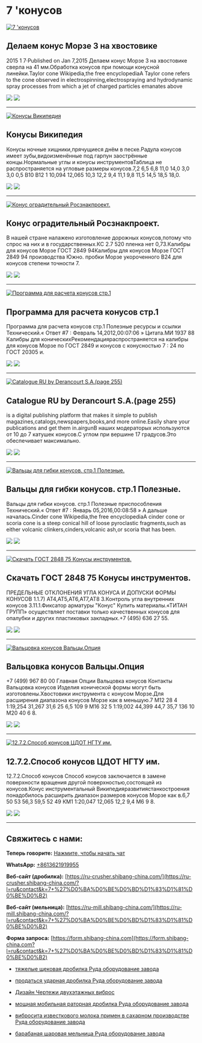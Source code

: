 # 7 'конусов

<a href="https://swt.shibang-china.com/?l=ru&img&k=7+%27%D0%BA%D0%BE%D0%BD%D1%83%D1%81%D0%BE%D0%B2" target="_blank">![7 'конусов](http://static.shibang-china.com/all-800x300/338.jpg)</a>

## Делаем конус Морзе 3 на хвостовике
2015 1 7·Published on Jan 7,2015 Делаем конус Морзе 3 на хвостовике сверла на 41 мм.Обработка конусов при помощи конусной линейки.Taylor cone Wikipedia,the free encyclopediaA Taylor cone refers to the cone observed in electrospinning,electrospraying and hydrodynamic spray processes from which a jet of charged particles emanates above


<a href="https://whatsapp.shibangsoft.com/WhatsApp.php" target="_blank" title="WhatsApp">![](http://static.shibang-china.com/icon/whatsapp.png)</a> <a href="https://swt.shibang-china.com/?l=ru&icon&k=7+%27%D0%BA%D0%BE%D0%BD%D1%83%D1%81%D0%BE%D0%B2" target="_blank">![](http://static.shibang-china.com/icon/chat-ru.png)</a>

---

<a href="https://swt.shibang-china.com/?l=ru&img&k=7+%27%D0%BA%D0%BE%D0%BD%D1%83%D1%81%D0%BE%D0%B2" target="_blank">![Конусы Википедия](http://static.shibang-china.com/all-800x300/282.jpg)</a>

## Конусы Википедия
Конусы ночные хищники,прячущиеся днём в песке.Радула конусов имеет зубы,видоизменённые под гарпун заострённые концы.Нормальные углы и конусы инструментовТаблица не распространяется на угловые размеры конусов.7,2 6,5 6,8 11,0 14,0 3,0 3,0 0,5 B10 B12 1 10,094 12,065 10,3 12,2 9,4 11,1 9,8 11,5 14,5 18,5 18,0.


<a href="https://whatsapp.shibangsoft.com/WhatsApp.php" target="_blank" title="WhatsApp">![](http://static.shibang-china.com/icon/whatsapp.png)</a> <a href="https://swt.shibang-china.com/?l=ru&icon&k=7+%27%D0%BA%D0%BE%D0%BD%D1%83%D1%81%D0%BE%D0%B2" target="_blank">![](http://static.shibang-china.com/icon/chat-ru.png)</a>

---

<a href="https://swt.shibang-china.com/?l=ru&img&k=7+%27%D0%BA%D0%BE%D0%BD%D1%83%D1%81%D0%BE%D0%B2" target="_blank">![Конус оградительный Росзнакпроект.](http://static.shibang-china.com/all-800x300/776.jpg)</a>

## Конус оградительный Росзнакпроект.
В нашей стране налажено изготовление дорожных конусов,потому что спрос на них и в государственных.КС 2.7 520 пленка нет 0,73.Калибры для конусов Морзе ГОСТ 2849 94Калибры для конусов Морзе ГОСТ 2849 94 производства Южно. пробки Морзе укороченного В24 для конусов степени точности 7.


<a href="https://whatsapp.shibangsoft.com/WhatsApp.php" target="_blank" title="WhatsApp">![](http://static.shibang-china.com/icon/whatsapp.png)</a> <a href="https://swt.shibang-china.com/?l=ru&icon&k=7+%27%D0%BA%D0%BE%D0%BD%D1%83%D1%81%D0%BE%D0%B2" target="_blank">![](http://static.shibang-china.com/icon/chat-ru.png)</a>

---

<a href="https://swt.shibang-china.com/?l=ru&img&k=7+%27%D0%BA%D0%BE%D0%BD%D1%83%D1%81%D0%BE%D0%B2" target="_blank">![Программа для расчета конусов стр.1](http://static.shibang-china.com/all-800x300/530.jpg)</a>

## Программа для расчета конусов стр.1
Программа для расчета конусов стр.1 Полезные ресурсы и ссылки Технический.« Ответ #7 : Февраль 14,2012,00:07:06 » Цитата.МИ 1937 88 Калибры для коническихРекомендацияраспространяется на калибры для конусов Морзе по ГОСТ 2849 и конусов с конусностью 7 : 24 по ГОСТ 20305 и.


<a href="https://whatsapp.shibangsoft.com/WhatsApp.php" target="_blank" title="WhatsApp">![](http://static.shibang-china.com/icon/whatsapp.png)</a> <a href="https://swt.shibang-china.com/?l=ru&icon&k=7+%27%D0%BA%D0%BE%D0%BD%D1%83%D1%81%D0%BE%D0%B2" target="_blank">![](http://static.shibang-china.com/icon/chat-ru.png)</a>

---

<a href="https://swt.shibang-china.com/?l=ru&img&k=7+%27%D0%BA%D0%BE%D0%BD%D1%83%D1%81%D0%BE%D0%B2" target="_blank">![Catalogue RU by Derancourt S.A.(page 255)](http://static.shibang-china.com/all-800x300/658.jpg)</a>

## Catalogue RU by Derancourt S.A.(page 255)
is a digital publishing platform that makes it simple to publish magazines,catalogs,newspapers,books,and more online.Easily share your publications and get them in.airgunВ наших модераторых используются от 10 до 7 катушек конусов.С углом при вершине 17 градусов.Это обеспечивает максимально.


<a href="https://whatsapp.shibangsoft.com/WhatsApp.php" target="_blank" title="WhatsApp">![](http://static.shibang-china.com/icon/whatsapp.png)</a> <a href="https://swt.shibang-china.com/?l=ru&icon&k=7+%27%D0%BA%D0%BE%D0%BD%D1%83%D1%81%D0%BE%D0%B2" target="_blank">![](http://static.shibang-china.com/icon/chat-ru.png)</a>

---

<a href="https://swt.shibang-china.com/?l=ru&img&k=7+%27%D0%BA%D0%BE%D0%BD%D1%83%D1%81%D0%BE%D0%B2" target="_blank">![Вальцы для гибки конусов. стр.1 Полезные.](http://static.shibang-china.com/all-800x300/1064.jpg)</a>

## Вальцы для гибки конусов. стр.1 Полезные.
Вальцы для гибки конусов. стр.1 Полезные приспособления Технический.« Ответ #7 : Январь 05,2016,00:08:58 » А дальше началась.Cinder cone Wikipedia,the free encyclopediaA cinder cone or scoria cone is a steep conical hill of loose pyroclastic fragments,such as either volcanic clinkers,cinders,volcanic ash,or scoria that has been.


<a href="https://whatsapp.shibangsoft.com/WhatsApp.php" target="_blank" title="WhatsApp">![](http://static.shibang-china.com/icon/whatsapp.png)</a> <a href="https://swt.shibang-china.com/?l=ru&icon&k=7+%27%D0%BA%D0%BE%D0%BD%D1%83%D1%81%D0%BE%D0%B2" target="_blank">![](http://static.shibang-china.com/icon/chat-ru.png)</a>

---

<a href="https://swt.shibang-china.com/?l=ru&img&k=7+%27%D0%BA%D0%BE%D0%BD%D1%83%D1%81%D0%BE%D0%B2" target="_blank">![Скачать ГОСТ 2848 75 Конусы инструментов.](http://static.shibang-china.com/all-800x300/1044.jpg)</a>

## Скачать ГОСТ 2848 75 Конусы инструментов.
ПРЕДЕЛЬНЫЕ ОТКЛОНЕНИЯ УГЛА КОНУСА И ДОПУСКИ ФОРМЫ КОНУСОВ 1.1.7) АТ4,АТ5,АТ6,АТ7,АТ8 3.Контроль угла внутренних конусов 3.11.1.Фиксатор арматуры "Конус" Купить материалы.«ТИТАН ГРУПП» осуществляет поставки только качественных конусов для опалубки и других пластиковых закладных.+7 (495) 636 27 55.


<a href="https://whatsapp.shibangsoft.com/WhatsApp.php" target="_blank" title="WhatsApp">![](http://static.shibang-china.com/icon/whatsapp.png)</a> <a href="https://swt.shibang-china.com/?l=ru&icon&k=7+%27%D0%BA%D0%BE%D0%BD%D1%83%D1%81%D0%BE%D0%B2" target="_blank">![](http://static.shibang-china.com/icon/chat-ru.png)</a>

---

<a href="https://swt.shibang-china.com/?l=ru&img&k=7+%27%D0%BA%D0%BE%D0%BD%D1%83%D1%81%D0%BE%D0%B2" target="_blank">![Вальцовка конусов Вальцы.Опция](http://static.shibang-china.com/all-800x300/178.jpg)</a>

## Вальцовка конусов Вальцы.Опция
+7 (499) 967 80 00 Главная Опции Вальцовка конусов Контакты Вальцовка конусов Изделия конической формы могут быть изготовлены.Хвостовики инструмента с конусом Морзе.Для расширения диапазона конусов Морзе как в меньшую.7 M12 28 4 1:19,254 31,267 31,6 25 6,5 109 9 M16 32 5 1:19,002 44,399 44,7 35,7 136 10 M20 40 6 8.


<a href="https://whatsapp.shibangsoft.com/WhatsApp.php" target="_blank" title="WhatsApp">![](http://static.shibang-china.com/icon/whatsapp.png)</a> <a href="https://swt.shibang-china.com/?l=ru&icon&k=7+%27%D0%BA%D0%BE%D0%BD%D1%83%D1%81%D0%BE%D0%B2" target="_blank">![](http://static.shibang-china.com/icon/chat-ru.png)</a>

---

<a href="https://swt.shibang-china.com/?l=ru&img&k=7+%27%D0%BA%D0%BE%D0%BD%D1%83%D1%81%D0%BE%D0%B2" target="_blank">![12.7.2.Способ конусов ЦДОТ НГТУ им.](http://static.shibang-china.com/all-800x300/1143.jpg)</a>

## 12.7.2.Способ конусов ЦДОТ НГТУ им.
12.7.2.Способ конусов Способ конусов заключается в замене поверхности вращения другой поверхностью,состоящей из конусов.Конус инструментальный Википедияразвитиястанкостроения понадобилось расширить диапазон размеров конусов Морзе как в.6,7 50 53 56,3 59,5 52 49 КМ1 1:20,047 12,065 12,2 9,4 M6 9 8.


<a href="https://whatsapp.shibangsoft.com/WhatsApp.php" target="_blank" title="WhatsApp">![](http://static.shibang-china.com/icon/whatsapp.png)</a> <a href="https://swt.shibang-china.com/?l=ru&icon&k=7+%27%D0%BA%D0%BE%D0%BD%D1%83%D1%81%D0%BE%D0%B2" target="_blank">![](http://static.shibang-china.com/icon/chat-ru.png)</a>

---
## Свяжитесь с нами:

**Теперь говорите:** [Нажмите, чтобы начать чат](https://swt.shibang-china.com?l=ru&contact&k=7+%27%D0%BA%D0%BE%D0%BD%D1%83%D1%81%D0%BE%D0%B2)

**WhatsApp:**  [+8613621919955](https://whatsapp.shibangsoft.com/WhatsApp.php)

**Веб-сайт (дробилка):** [https://ru-crusher.shibang-china.com/](https://ru-crusher.shibang-china.com/?l=ru&contact&k=7+%27%D0%BA%D0%BE%D0%BD%D1%83%D1%81%D0%BE%D0%B2)

**Веб-сайт (мельница):** [https://ru-mill.shibang-china.com/](https://ru-mill.shibang-china.com/?l=ru&contact&k=7+%27%D0%BA%D0%BE%D0%BD%D1%83%D1%81%D0%BE%D0%B2)

**Форма запроса:** [https://form.shibang-china.com](https://form.shibang-china.com?l=ru&contact&k=7+%27%D0%BA%D0%BE%D0%BD%D1%83%D1%81%D0%BE%D0%B2)

* [тяжелые щековая дробилка Руда оборудование завода](../97/%D1%82%D1%8F%D0%B6%D0%B5%D0%BB%D1%8B%D0%B5%20%D1%89%D0%B5%D0%BA%D0%BE%D0%B2%D0%B0%D1%8F%20%D0%B4%D1%80%D0%BE%D0%B1%D0%B8%D0%BB%D0%BA%D0%B0%20%D0%A0%D1%83%D0%B4%D0%B0%20%D0%BE%D0%B1%D0%BE%D1%80%D1%83%D0%B4%D0%BE%D0%B2%D0%B0%D0%BD%D0%B8%D0%B5%20%D0%B7%D0%B0%D0%B2%D0%BE%D0%B4%D0%B0.md)

* [продаться ударная дробилка Руда оборудование завода](../97/%D0%BF%D1%80%D0%BE%D0%B4%D0%B0%D1%82%D1%8C%D1%81%D1%8F%20%D1%83%D0%B4%D0%B0%D1%80%D0%BD%D0%B0%D1%8F%20%D0%B4%D1%80%D0%BE%D0%B1%D0%B8%D0%BB%D0%BA%D0%B0%20%D0%A0%D1%83%D0%B4%D0%B0%20%D0%BE%D0%B1%D0%BE%D1%80%D1%83%D0%B4%D0%BE%D0%B2%D0%B0%D0%BD%D0%B8%D0%B5%20%D0%B7%D0%B0%D0%B2%D0%BE%D0%B4%D0%B0.md)

* [Дизайн Чертежи двухэтажных виброс](../105/%D0%94%D0%B8%D0%B7%D0%B0%D0%B9%D0%BD%20%D0%A7%D0%B5%D1%80%D1%82%D0%B5%D0%B6%D0%B8%20%D0%B4%D0%B2%D1%83%D1%85%D1%8D%D1%82%D0%B0%D0%B6%D0%BD%D1%8B%D1%85%20%D0%B2%D0%B8%D0%B1%D1%80%D0%BE%D1%81.md)

* [мощная мобильная раторная дробилка Руда оборудование завода](../101/%D0%BC%D0%BE%D1%89%D0%BD%D0%B0%D1%8F%20%D0%BC%D0%BE%D0%B1%D0%B8%D0%BB%D1%8C%D0%BD%D0%B0%D1%8F%20%D1%80%D0%B0%D1%82%D0%BE%D1%80%D0%BD%D0%B0%D1%8F%20%D0%B4%D1%80%D0%BE%D0%B1%D0%B8%D0%BB%D0%BA%D0%B0%20%D0%A0%D1%83%D0%B4%D0%B0%20%D0%BE%D0%B1%D0%BE%D1%80%D1%83%D0%B4%D0%BE%D0%B2%D0%B0%D0%BD%D0%B8%D0%B5%20%D0%B7%D0%B0%D0%B2%D0%BE%D0%B4%D0%B0.md)

* [вибросита известкового молока примен в сахарном производстве Руда оборудование завода](../96/%D0%B2%D0%B8%D0%B1%D1%80%D0%BE%D1%81%D0%B8%D1%82%D0%B0%20%D0%B8%D0%B7%D0%B2%D0%B5%D1%81%D1%82%D0%BA%D0%BE%D0%B2%D0%BE%D0%B3%D0%BE%20%D0%BC%D0%BE%D0%BB%D0%BE%D0%BA%D0%B0%20%D0%BF%D1%80%D0%B8%D0%BC%D0%B5%D0%BD%20%D0%B2%20%D1%81%D0%B0%D1%85%D0%B0%D1%80%D0%BD%D0%BE%D0%BC%20%D0%BF%D1%80%D0%BE%D0%B8%D0%B7%D0%B2%D0%BE%D0%B4%D1%81%D1%82%D0%B2%D0%B5%20%D0%A0%D1%83%D0%B4%D0%B0%20%D0%BE%D0%B1%D0%BE%D1%80%D1%83%D0%B4%D0%BE%D0%B2%D0%B0%D0%BD%D0%B8%D0%B5%20%D0%B7%D0%B0%D0%B2%D0%BE%D0%B4%D0%B0.md)

* [барабаная шаровая мельница Руда оборудование завода](../99/%D0%B1%D0%B0%D1%80%D0%B0%D0%B1%D0%B0%D0%BD%D0%B0%D1%8F%20%D1%88%D0%B0%D1%80%D0%BE%D0%B2%D0%B0%D1%8F%20%D0%BC%D0%B5%D0%BB%D1%8C%D0%BD%D0%B8%D1%86%D0%B0%20%D0%A0%D1%83%D0%B4%D0%B0%20%D0%BE%D0%B1%D0%BE%D1%80%D1%83%D0%B4%D0%BE%D0%B2%D0%B0%D0%BD%D0%B8%D0%B5%20%D0%B7%D0%B0%D0%B2%D0%BE%D0%B4%D0%B0.md)